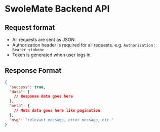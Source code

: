 # SwoleMate Backend API

## Request format

- All requests are sent as JSON.
- Authorization header is required for all requests. e.g. `Authorization: Bearer <token>`
- Token is generated when user logs in.

## Response Format

```json
{
  "success": true,
  "data": {
    // Response data goes here
  },
  "meta": {
    // Meta data goes here like pagination.
  },
  "msg": "relevant message, error message, etc."
}
```
